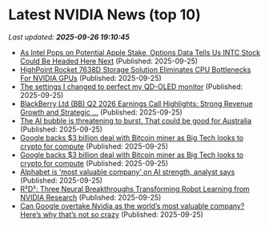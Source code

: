 # Latest NVIDIA News (top 10)
_Last updated: **2025-09-26 19:10:45**_

- [As Intel Pops on Potential Apple Stake, Options Data Tells Us INTC Stock Could Be Headed Here Next](https://www.barchart.com/story/news/35042216/as-intel-pops-on-potential-apple-stake-options-data-tells-us-intc-stock-could-be-headed-here-next) (Published: 2025-09-25)
- [HighPoint Rocket 7638D Storage Solution Eliminates CPU Bottlenecks For NVIDIA GPUs](https://hothardware.com/news/highpoint-rocket-7638d-eliminates-cpu-bottlenecks-for-nvidia-gpus) (Published: 2025-09-25)
- [The settings I changed to perfect my QD-OLED monitor](https://www.xda-developers.com/qd-oled-monitor-pc-settings-for-best-results/) (Published: 2025-09-25)
- [BlackBerry Ltd (BB) Q2 2026 Earnings Call Highlights: Strong Revenue Growth and Strategic ...](https://finance.yahoo.com/news/blackberry-ltd-bb-q2-2026-190121166.html) (Published: 2025-09-25)
- [The AI bubble is threatening to burst. That could be good for Australia](https://www.abc.net.au/news/science/2025-09-26/australia-future-artificial-intelligence-ai-technology-progress/105815470) (Published: 2025-09-25)
- [Google backs $3 billion deal with Bitcoin miner as Big Tech looks to crypto for compute](https://fortune.com/crypto/2025/09/25/google-fluidstack-cipher-mining-bitcoin-miner-ai-data-centers/) (Published: 2025-09-25)
- [Google backs $3 billion deal with Bitcoin miner as Big Tech looks to crypto for compute](https://finance.yahoo.com/news/google-backs-3-billion-deal-185420729.html) (Published: 2025-09-25)
- [Alphabet is ‘most valuable company’ on AI strength, analyst says](https://financialpost.com/investing/alphabet-most-valuable-company-ai-strength-analyst) (Published: 2025-09-25)
- [R²D²: Three Neural Breakthroughs Transforming Robot Learning from NVIDIA Research](https://developer.nvidia.com/blog/r2d2-three-neural-breakthroughs-transforming-robot-learning-from-nvidia-research/) (Published: 2025-09-25)
- [Can Google overtake Nvidia as the world’s most valuable company? Here’s why that’s not so crazy](https://biztoc.com/x/6d4840955595bf8c) (Published: 2025-09-25)
